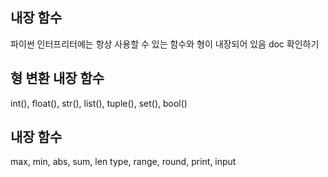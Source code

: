 ## 내장 함수
파이썬 인터프리터에는 항상 사용할 수 있는 함수와 형이 내장되어 있음
doc 확인하기
## 형 변환 내장 함수
int(), float(), str(), list(), tuple(), set(), bool()
## 내장 함수
max, min, abs, sum, len
type, range, round, print, input

